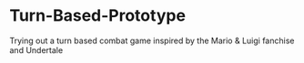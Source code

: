 # Turn-Based-Prototype
Trying out a turn based combat game inspired by the Mario &amp; Luigi fanchise and Undertale
